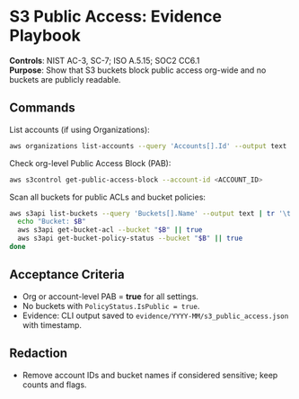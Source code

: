 # S3 Public Access: Evidence Playbook

**Controls**: NIST AC-3, SC-7; ISO A.5.15; SOC2 CC6.1  
**Purpose**: Show that S3 buckets block public access org-wide and no buckets are publicly readable.

## Commands
List accounts (if using Organizations):
```bash
aws organizations list-accounts --query 'Accounts[].Id' --output text
```

Check org-level Public Access Block (PAB):
```bash
aws s3control get-public-access-block --account-id <ACCOUNT_ID>
```

Scan all buckets for public ACLs and bucket policies:
```bash
aws s3api list-buckets --query 'Buckets[].Name' --output text | tr '\t' '\n' | while read B; do
  echo "Bucket: $B"
  aws s3api get-bucket-acl --bucket "$B" || true
  aws s3api get-bucket-policy-status --bucket "$B" || true
done
```

## Acceptance Criteria
- Org or account-level PAB = **true** for all settings.
- No buckets with `PolicyStatus.IsPublic = true`.
- Evidence: CLI output saved to `evidence/YYYY-MM/s3_public_access.json` with timestamp.

## Redaction
- Remove account IDs and bucket names if considered sensitive; keep counts and flags.